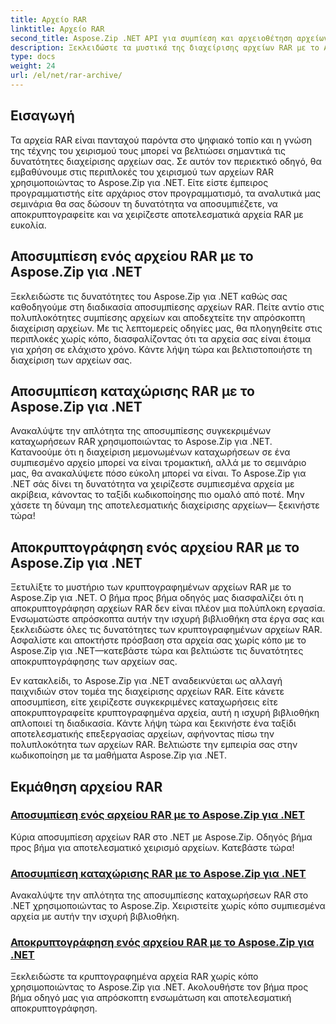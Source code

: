 ```yaml
---
title: Αρχείο RAR
linktitle: Αρχείο RAR
second_title: Aspose.Zip .NET API για συμπίεση και αρχειοθέτηση αρχείων
description: Ξεκλειδώστε τα μυστικά της διαχείρισης αρχείων RAR με το Aspose.Zip για .NET! Αποσυμπιέστε, αποκρυπτογραφήστε και χειριστείτε τα συμπιεσμένα αρχεία χωρίς κόπο. Κάντε λήψη τώρα για αποτελεσματικό χειρισμό αρχείων.
type: docs
weight: 24
url: /el/net/rar-archive/
---
```


## Εισαγωγή

Τα αρχεία RAR είναι πανταχού παρόντα στο ψηφιακό τοπίο και η γνώση της τέχνης του χειρισμού τους μπορεί να βελτιώσει σημαντικά τις δυνατότητες διαχείρισης αρχείων σας. Σε αυτόν τον περιεκτικό οδηγό, θα εμβαθύνουμε στις περιπλοκές του χειρισμού των αρχείων RAR χρησιμοποιώντας το Aspose.Zip για .NET. Είτε είστε έμπειρος προγραμματιστής είτε αρχάριος στον προγραμματισμό, τα αναλυτικά μας σεμινάρια θα σας δώσουν τη δυνατότητα να αποσυμπιέζετε, να αποκρυπτογραφείτε και να χειρίζεστε αποτελεσματικά αρχεία RAR με ευκολία.

## Αποσυμπίεση ενός αρχείου RAR με το Aspose.Zip για .NET
Ξεκλειδώστε τις δυνατότητες του Aspose.Zip για .NET καθώς σας καθοδηγούμε στη διαδικασία αποσυμπίεσης αρχείων RAR. Πείτε αντίο στις πολυπλοκότητες συμπίεσης αρχείων και αποδεχτείτε την απρόσκοπτη διαχείριση αρχείων. Με τις λεπτομερείς οδηγίες μας, θα πλοηγηθείτε στις περιπλοκές χωρίς κόπο, διασφαλίζοντας ότι τα αρχεία σας είναι έτοιμα για χρήση σε ελάχιστο χρόνο. Κάντε λήψη τώρα και βελτιστοποιήστε τη διαχείριση των αρχείων σας.

## Αποσυμπίεση καταχώρισης RAR με το Aspose.Zip για .NET
Ανακαλύψτε την απλότητα της αποσυμπίεσης συγκεκριμένων καταχωρήσεων RAR χρησιμοποιώντας το Aspose.Zip για .NET. Κατανοούμε ότι η διαχείριση μεμονωμένων καταχωρήσεων σε ένα συμπιεσμένο αρχείο μπορεί να είναι τρομακτική, αλλά με το σεμινάριο μας, θα ανακαλύψετε πόσο εύκολη μπορεί να είναι. Το Aspose.Zip για .NET σάς δίνει τη δυνατότητα να χειρίζεστε συμπιεσμένα αρχεία με ακρίβεια, κάνοντας το ταξίδι κωδικοποίησης πιο ομαλό από ποτέ. Μην χάσετε τη δύναμη της αποτελεσματικής διαχείρισης αρχείων— ξεκινήστε τώρα!

## Αποκρυπτογράφηση ενός αρχείου RAR με το Aspose.Zip για .NET
Ξετυλίξτε το μυστήριο των κρυπτογραφημένων αρχείων RAR με το Aspose.Zip για .NET. Ο βήμα προς βήμα οδηγός μας διασφαλίζει ότι η αποκρυπτογράφηση αρχείων RAR δεν είναι πλέον μια πολύπλοκη εργασία. Ενσωματώστε απρόσκοπτα αυτήν την ισχυρή βιβλιοθήκη στα έργα σας και ξεκλειδώστε όλες τις δυνατότητες των κρυπτογραφημένων αρχείων RAR. Ασφαλίστε και αποκτήστε πρόσβαση στα αρχεία σας χωρίς κόπο με το Aspose.Zip για .NET—κατεβάστε τώρα και βελτιώστε τις δυνατότητες αποκρυπτογράφησης των αρχείων σας.

Εν κατακλείδι, το Aspose.Zip για .NET αναδεικνύεται ως αλλαγή παιχνιδιών στον τομέα της διαχείρισης αρχείων RAR. Είτε κάνετε αποσυμπίεση, είτε χειρίζεστε συγκεκριμένες καταχωρήσεις είτε αποκρυπτογραφείτε κρυπτογραφημένα αρχεία, αυτή η ισχυρή βιβλιοθήκη απλοποιεί τη διαδικασία. Κάντε λήψη τώρα και ξεκινήστε ένα ταξίδι αποτελεσματικής επεξεργασίας αρχείων, αφήνοντας πίσω την πολυπλοκότητα των αρχείων RAR. Βελτιώστε την εμπειρία σας στην κωδικοποίηση με τα μαθήματα Aspose.Zip για .NET.
## Εκμάθηση αρχείου RAR
### [Αποσυμπίεση ενός αρχείου RAR με το Aspose.Zip για .NET](./decompress-rar-archive/)
Κύρια αποσυμπίεση αρχείων RAR στο .NET με Aspose.Zip. Οδηγός βήμα προς βήμα για αποτελεσματικό χειρισμό αρχείων. Κατεβάστε τώρα!
### [Αποσυμπίεση καταχώρισης RAR με το Aspose.Zip για .NET](./decompress-rar-entry/)
Ανακαλύψτε την απλότητα της αποσυμπίεσης καταχωρήσεων RAR στο .NET χρησιμοποιώντας το Aspose.Zip. Χειριστείτε χωρίς κόπο συμπιεσμένα αρχεία με αυτήν την ισχυρή βιβλιοθήκη.
### [Αποκρυπτογράφηση ενός αρχείου RAR με το Aspose.Zip για .NET](./decrypt-rar-archive/)
Ξεκλειδώστε τα κρυπτογραφημένα αρχεία RAR χωρίς κόπο χρησιμοποιώντας το Aspose.Zip για .NET. Ακολουθήστε τον βήμα προς βήμα οδηγό μας για απρόσκοπτη ενσωμάτωση και αποτελεσματική αποκρυπτογράφηση.